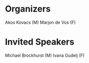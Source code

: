 # Organizers
Akos Kovacs (M)
Marjon de Vos (F)


# Invited Speakers
Michael Brockhurst (M) 
Ivana Gudelj (F)

